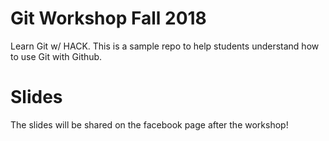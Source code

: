 # Git Workshop Fall 2018
Learn Git w/ HACK. This is a sample repo to help students understand how to use Git with Github.

# Slides
The slides will be shared on the facebook page after the workshop!
